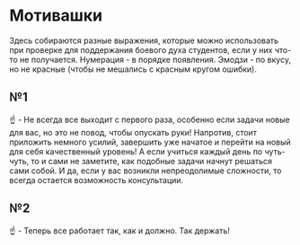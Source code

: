 # Мотивашки

Здесь собираются разные выражения, которые можно использовать при проверке для поддержания боевого духа студентов, если у них что-то не получается. Нумерация - в порядке появления. Эмодзи - по вкусу, но не красные (чтобы не мешались с красным кругом ошибки).


## №1

:point_up: - Не всегда все выходит с первого раза, особенно если задачи новые для вас, но это не повод, чтобы опускать руки! Напротив, стоит приложить немного усилий, завершить уже начатое и перейти на новый для себя качественный уровень! А если учиться каждый день по чуть-чуть, то и сами не заметите, как подобные задачи начнут решаться сами собой. И да, если у вас возникли непреодолимые сложности, то всегда остается возможность консультации.


## №2

:point_up: - Теперь все работает так, как и должно. Так держать!

